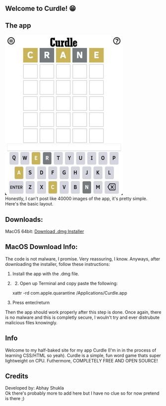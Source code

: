 ## Welcome to Curdle! 😁

## The app
![Layout](CurdleUI.png)
<br/>Honestly, I can't post like 40000 images of the app, it's pretty simple. Here's the basic layout.

## Downloads:
MacOS 64bit: <a href="CurdleMacOS-64.zip">Download .dmg Installer</a> <br/>

## MacOS Download Info:
The code is not malware, I promise. Very reassuring, I know. Anyways, after downloading the installer, follow these instructions:

1. Install the app with the .dmg file.
2. 2. Open up Terminal and copy paste the following:
    
    xattr -rd com.apple.quarantine /Applications/Curdle.app
    
3. Press enter/return

Then the app should work properly after this step is done. Once again, there is no malware and this is completly secure, I wouln't try and ever distrubute malicious files knowingly.

## Info
Welcome to my half-baked site for my app Curdle (I'm in in the process of learning CSS/HTML so yeah). Curdle is a simple, fun word game thats super lightweight on CPU. Futhermore, COMPLETELY FREE AND OPEN SOURCE!

## Credits
Developed by: Abhay Shukla <br/>
Ok there's probably more to add here but I have no clue so for now pretend is there ;)
